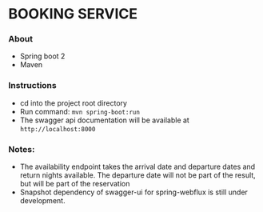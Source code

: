# BOOKING SERVICE #

### About

- Spring boot 2
- Maven

### Instructions

- cd into the project root directory
- Run command: ```mvn spring-boot:run```
- The swagger api documentation will be available at ```http://localhost:8000```


### Notes: ###

- The availability endpoint takes the arrival date and departure dates and return nights available.
The departure date will not be part of the result, but will be part of the reservation
- Snapshot dependency of swagger-ui for spring-webflux is still under development.